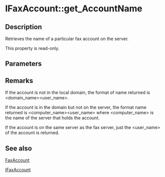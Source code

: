 # IFaxAccount::get_AccountName

## Description

Retrieves the name of a particular fax account on the server.

This property is read-only.

## Parameters

## Remarks

If the account is not in the local domain, the format of name returned is <domain_name>\<user_name>.

If the account is in the domain but not on the server, the format name returned is <computer_name>\<user_name> where <computer_name> is the name of the server that holds the account.

If the account is on the same server as the fax server, just the <user_name> of the account is returned.

## See also

[FaxAccount](https://learn.microsoft.com/previous-versions/windows/desktop/fax/-mfax-faxaccount)

[IFaxAccount](https://learn.microsoft.com/previous-versions/windows/desktop/api/faxcomex/nn-faxcomex-ifaxaccount)